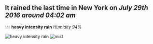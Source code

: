 ## It rained the last time in New York on *July 29th 2016 around 04:02 am*
💧💧💧  **heavy intensity rain** *Humidity 94%*

![heavy intensity rain](http://openweathermap.org/img/w/10n.png) ![mist](http://openweathermap.org/img/w/50n.png)
